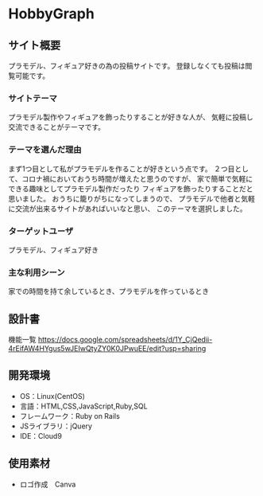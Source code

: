 # HobbyGraph

## サイト概要
プラモデル、フィギュア好きの為の投稿サイトです。
登録しなくても投稿は閲覧可能です。

### サイトテーマ
プラモデル製作やフィギュアを飾ったりすることが好きな人が、
気軽に投稿し交流できることがテーマです。

### テーマを選んだ理由
まず1つ目として私がプラモデルを作ることが好きという点です。
２つ目として、コロナ禍においておうち時間が増えたと思うのですが、
家で簡単で気軽にできる趣味としてプラモデル製作だったり
フィギュアを飾ったりすることだと思いました。
おうちに籠りがちになってしまうので、
プラモデルで他者と気軽に交流が出来るサイトがあればいいなと思い、
このテーマを選択しました。

### ターゲットユーザ
プラモデル、フィギュア好き

### 主な利用シーン
家での時間を持て余しているとき、プラモデルを作っているとき

## 設計書
機能一覧
https://docs.google.com/spreadsheets/d/1Y_CjQedii-4rEifAW4HYgus5wJEIwQtyZY0K0JPwuEE/edit?usp=sharing

## 開発環境
- OS：Linux(CentOS)
- 言語：HTML,CSS,JavaScript,Ruby,SQL
- フレームワーク：Ruby on Rails
- JSライブラリ：jQuery
- IDE：Cloud9

## 使用素材
- ロゴ作成　Canva